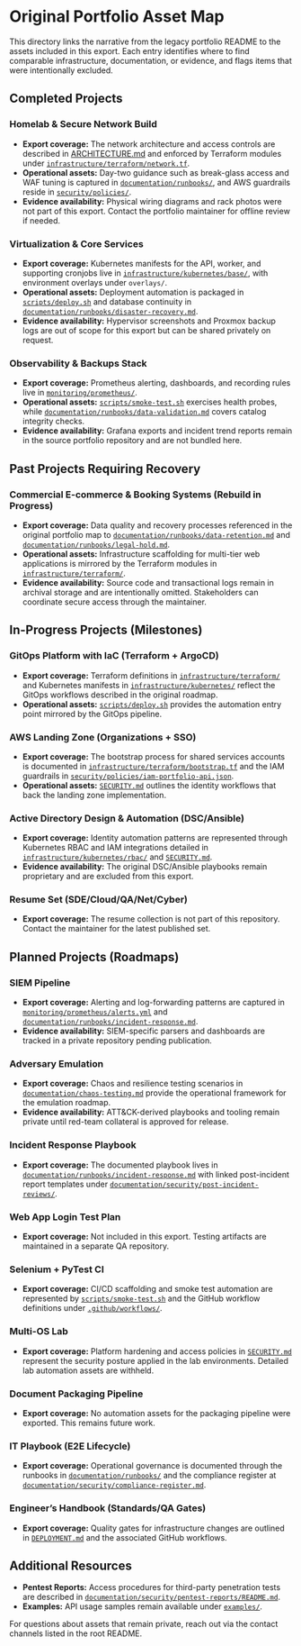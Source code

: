 # Original Portfolio Asset Map

This directory links the narrative from the legacy portfolio README to the assets included in this export. Each entry identifies
where to find comparable infrastructure, documentation, or evidence, and flags items that were intentionally excluded.

## Completed Projects

### Homelab & Secure Network Build
- **Export coverage:** The network architecture and access controls are described in [ARCHITECTURE.md](../ARCHITECTURE.md#security-controls) and enforced by Terraform modules under [`infrastructure/terraform/network.tf`](../infrastructure/terraform/network.tf).
- **Operational assets:** Day-two guidance such as break-glass access and WAF tuning is captured in [`documentation/runbooks/`](./runbooks/), and AWS guardrails reside in [`security/policies/`](../security/policies/).
- **Evidence availability:** Physical wiring diagrams and rack photos were not part of this export. Contact the portfolio maintainer for offline review if needed.

### Virtualization & Core Services
- **Export coverage:** Kubernetes manifests for the API, worker, and supporting cronjobs live in [`infrastructure/kubernetes/base/`](../infrastructure/kubernetes/base/), with environment overlays under `overlays/`.
- **Operational assets:** Deployment automation is packaged in [`scripts/deploy.sh`](../scripts/deploy.sh) and database continuity in [`documentation/runbooks/disaster-recovery.md`](./runbooks/disaster-recovery.md).
- **Evidence availability:** Hypervisor screenshots and Proxmox backup logs are out of scope for this export but can be shared privately on request.

### Observability & Backups Stack
- **Export coverage:** Prometheus alerting, dashboards, and recording rules live in [`monitoring/prometheus/`](../monitoring/prometheus/).
- **Operational assets:** [`scripts/smoke-test.sh`](../scripts/smoke-test.sh) exercises health probes, while [`documentation/runbooks/data-validation.md`](./runbooks/data-validation.md) covers catalog integrity checks.
- **Evidence availability:** Grafana exports and incident trend reports remain in the source portfolio repository and are not bundled here.

## Past Projects Requiring Recovery

### Commercial E-commerce & Booking Systems (Rebuild in Progress)
- **Export coverage:** Data quality and recovery processes referenced in the original portfolio map to [`documentation/runbooks/data-retention.md`](./runbooks/data-retention.md) and [`documentation/runbooks/legal-hold.md`](./runbooks/legal-hold.md).
- **Operational assets:** Infrastructure scaffolding for multi-tier web applications is mirrored by the Terraform modules in [`infrastructure/terraform/`](../infrastructure/terraform/).
- **Evidence availability:** Source code and transactional logs remain in archival storage and are intentionally omitted. Stakeholders can coordinate secure access through the maintainer.

## In-Progress Projects (Milestones)

### GitOps Platform with IaC (Terraform + ArgoCD)
- **Export coverage:** Terraform definitions in [`infrastructure/terraform/`](../infrastructure/terraform/) and Kubernetes manifests in [`infrastructure/kubernetes/`](../infrastructure/kubernetes/) reflect the GitOps workflows described in the original roadmap.
- **Operational assets:** [`scripts/deploy.sh`](../scripts/deploy.sh) provides the automation entry point mirrored by the GitOps pipeline.

### AWS Landing Zone (Organizations + SSO)
- **Export coverage:** The bootstrap process for shared services accounts is documented in [`infrastructure/terraform/bootstrap.tf`](../infrastructure/terraform/bootstrap.tf) and the IAM guardrails in [`security/policies/iam-portfolio-api.json`](../security/policies/iam-portfolio-api.json).
- **Operational assets:** [`SECURITY.md`](../SECURITY.md#identity-and-access-management) outlines the identity workflows that back the landing zone implementation.

### Active Directory Design & Automation (DSC/Ansible)
- **Export coverage:** Identity automation patterns are represented through Kubernetes RBAC and IAM integrations detailed in [`infrastructure/kubernetes/rbac/`](../infrastructure/kubernetes/rbac/) and [`SECURITY.md`](../SECURITY.md#identity-and-access-management).
- **Evidence availability:** The original DSC/Ansible playbooks remain proprietary and are excluded from this export.

### Resume Set (SDE/Cloud/QA/Net/Cyber)
- **Export coverage:** The resume collection is not part of this repository. Contact the maintainer for the latest published set.

## Planned Projects (Roadmaps)

### SIEM Pipeline
- **Export coverage:** Alerting and log-forwarding patterns are captured in [`monitoring/prometheus/alerts.yml`](../monitoring/prometheus/alerts.yml) and [`documentation/runbooks/incident-response.md`](./runbooks/incident-response.md).
- **Evidence availability:** SIEM-specific parsers and dashboards are tracked in a private repository pending publication.

### Adversary Emulation
- **Export coverage:** Chaos and resilience testing scenarios in [`documentation/chaos-testing.md`](./chaos-testing.md) provide the operational framework for the emulation roadmap.
- **Evidence availability:** ATT&CK-derived playbooks and tooling remain private until red-team collateral is approved for release.

### Incident Response Playbook
- **Export coverage:** The documented playbook lives in [`documentation/runbooks/incident-response.md`](./runbooks/incident-response.md) with linked post-incident report templates under [`documentation/security/post-incident-reviews/`](./security/post-incident-reviews/).

### Web App Login Test Plan
- **Export coverage:** Not included in this export. Testing artifacts are maintained in a separate QA repository.

### Selenium + PyTest CI
- **Export coverage:** CI/CD scaffolding and smoke test automation are represented by [`scripts/smoke-test.sh`](../scripts/smoke-test.sh) and the GitHub workflow definitions under [`.github/workflows/`](../.github/workflows/).

### Multi-OS Lab
- **Export coverage:** Platform hardening and access policies in [`SECURITY.md`](../SECURITY.md#network-security) represent the security posture applied in the lab environments. Detailed lab automation assets are withheld.

### Document Packaging Pipeline
- **Export coverage:** No automation assets for the packaging pipeline were exported. This remains future work.

### IT Playbook (E2E Lifecycle)
- **Export coverage:** Operational governance is documented through the runbooks in [`documentation/runbooks/`](./runbooks/) and the compliance register at [`documentation/security/compliance-register.md`](./security/compliance-register.md).

### Engineer’s Handbook (Standards/QA Gates)
- **Export coverage:** Quality gates for infrastructure changes are outlined in [`DEPLOYMENT.md`](../DEPLOYMENT.md#continuous-delivery) and the associated GitHub workflows.

## Additional Resources

- **Pentest Reports:** Access procedures for third-party penetration tests are described in [`documentation/security/pentest-reports/README.md`](./security/pentest-reports/README.md).
- **Examples:** API usage samples remain available under [`examples/`](../examples/).

For questions about assets that remain private, reach out via the contact channels listed in the root README.
